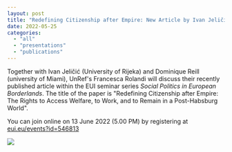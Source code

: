 ```yaml
---
layout: post
title: "Redefining Citizenship after Empire: New Article by Ivan Jeličić, Dominique Reill, and Francesca Rolandi Discussed at the EUI Seminar"
date: 2022-05-25
categories: 
  - "all"
  - "presentations"
  - "publications"
---
```


Together with Ivan Jeličić (University of Rijeka) and Dominique Reill (university of Miami), UnRef's Francesca Rolandi will discuss their recently published article within the EUI seminar series _Social Politics in European Borderlands_. The title of the paper is "Redefining Citizenship after Empire: The Rights to Access Welfare, to Work, and to Remain in a Post-Habsburg World".

You can join online on 13 June 2022 (5.00 PM) by registering at [eui.eu/events?id=546813](http://eui.eu/events?id=546813)

[![](../../../../assets/images/Programme-Socioboard-724x1024.jpg)](https://www.unlikely-refuge.eu/wp-content/uploads/2022/05/Programme-Socioboard.pdf)

